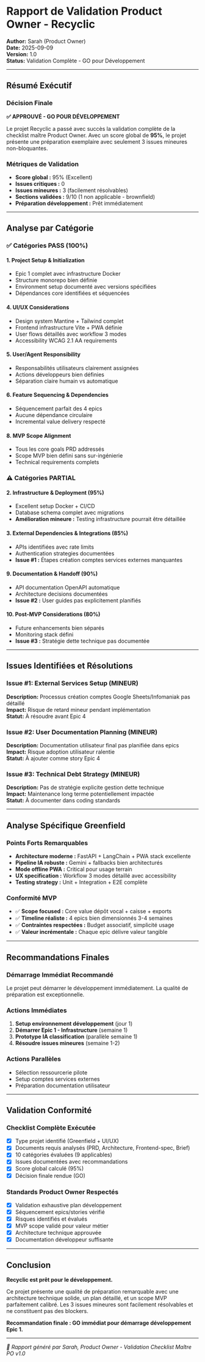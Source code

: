 # Rapport de Validation Product Owner - Recyclic

**Author:** Sarah (Product Owner)  
**Date:** 2025-09-09  
**Version:** 1.0  
**Status:** Validation Complète - GO pour Développement

---

## Résumé Exécutif

### Décision Finale
**✅ APPROUVÉ - GO POUR DÉVELOPPEMENT**

Le projet Recyclic a passé avec succès la validation complète de la checklist maître Product Owner. Avec un score global de **95%**, le projet présente une préparation exemplaire avec seulement 3 issues mineures non-bloquantes.

### Métriques de Validation
- **Score global :** 95% (Excellent)
- **Issues critiques :** 0
- **Issues mineures :** 3 (facilement résolvables)
- **Sections validées :** 9/10 (1 non applicable - brownfield)
- **Préparation développement :** Prêt immédiatement

---

## Analyse par Catégorie

### ✅ Catégories PASS (100%)

#### 1. Project Setup & Initialization
- Epic 1 complet avec infrastructure Docker
- Structure monorepo bien définie
- Environment setup documenté avec versions spécifiées
- Dépendances core identifiées et séquencées

#### 4. UI/UX Considerations  
- Design system Mantine + Tailwind complet
- Frontend infrastructure Vite + PWA définie
- User flows détaillés avec workflow 3 modes
- Accessibility WCAG 2.1 AA requirements

#### 5. User/Agent Responsibility
- Responsabilités utilisateurs clairement assignées
- Actions développeurs bien définies
- Séparation claire humain vs automatique

#### 6. Feature Sequencing & Dependencies
- Séquencement parfait des 4 epics
- Aucune dépendance circulaire
- Incremental value delivery respecté

#### 8. MVP Scope Alignment
- Tous les core goals PRD addressés
- Scope MVP bien défini sans sur-ingénierie  
- Technical requirements complets

### ⚠️ Catégories PARTIAL

#### 2. Infrastructure & Deployment (95%)
- Excellent setup Docker + CI/CD
- Database schema complet avec migrations
- **Amélioration mineure :** Testing infrastructure pourrait être détaillée

#### 3. External Dependencies & Integrations (85%)
- APIs identifiées avec rate limits
- Authentication strategies documentées
- **Issue #1 :** Étapes création comptes services externes manquantes

#### 9. Documentation & Handoff (90%)
- API documentation OpenAPI automatique
- Architecture decisions documentées  
- **Issue #2 :** User guides pas explicitement planifiés

#### 10. Post-MVP Considerations (80%)
- Future enhancements bien séparés
- Monitoring stack défini
- **Issue #3 :** Stratégie dette technique pas documentée

---

## Issues Identifiées et Résolutions

### Issue #1: External Services Setup (MINEUR)
**Description:** Processus création comptes Google Sheets/Infomaniak pas détaillé  
**Impact:** Risque de retard mineur pendant implémentation  
**Statut:** À résoudre avant Epic 4

### Issue #2: User Documentation Planning (MINEUR)  
**Description:** Documentation utilisateur final pas planifiée dans epics  
**Impact:** Risque adoption utilisateur ralentie  
**Statut:** À ajouter comme story Epic 4

### Issue #3: Technical Debt Strategy (MINEUR)
**Description:** Pas de stratégie explicite gestion dette technique  
**Impact:** Maintenance long terme potentiellement impactée  
**Statut:** À documenter dans coding standards

---

## Analyse Spécifique Greenfield

### Points Forts Remarquables
- **Architecture moderne :** FastAPI + LangChain + PWA stack excellente
- **Pipeline IA robuste :** Gemini + fallbacks bien architecturés
- **Mode offline PWA :** Critical pour usage terrain
- **UX specification :** Workflow 3 modes détaillé avec accessibility
- **Testing strategy :** Unit + Integration + E2E complète

### Conformité MVP
- ✅ **Scope focused :** Core value dépôt vocal + caisse + exports
- ✅ **Timeline réaliste :** 4 epics bien dimensionnés 3-4 semaines  
- ✅ **Contraintes respectées :** Budget associatif, simplicité usage
- ✅ **Valeur incrémentale :** Chaque epic délivre valeur tangible

---

## Recommandations Finales

### Démarrage Immédiat Recommandé
Le projet peut démarrer le développement immédiatement. La qualité de préparation est exceptionnelle.

### Actions Immédiates
1. **Setup environnement développement** (jour 1)
2. **Démarrer Epic 1 - Infrastructure** (semaine 1) 
3. **Prototype IA classification** (parallèle semaine 1)
4. **Résoudre issues mineures** (semaine 1-2)

### Actions Parallèles
- Sélection ressourcerie pilote
- Setup comptes services externes  
- Préparation documentation utilisateur

---

## Validation Conformité

### Checklist Complète Exécutée
- [x] Type projet identifié (Greenfield + UI/UX)
- [x] Documents requis analysés (PRD, Architecture, Frontend-spec, Brief)
- [x] 10 catégories évaluées (9 applicables)
- [x] Issues documentées avec recommandations
- [x] Score global calculé (95%)
- [x] Décision finale rendue (GO)

### Standards Product Owner Respectés
- [x] Validation exhaustive plan développement
- [x] Séquencement epics/stories vérifié
- [x] Risques identifiés et évalués
- [x] MVP scope validé pour valeur métier
- [x] Architecture technique approuvée
- [x] Documentation développeur suffisante

---

## Conclusion

**Recyclic est prêt pour le développement.**

Ce projet présente une qualité de préparation remarquable avec une architecture technique solide, un plan détaillé, et un scope MVP parfaitement calibré. Les 3 issues mineures sont facilement résolvables et ne constituent pas des blockers.

**Recommandation finale : GO immédiat pour démarrage développement Epic 1.**

---

*📝 Rapport généré par Sarah, Product Owner - Validation Checklist Maître PO v1.0*